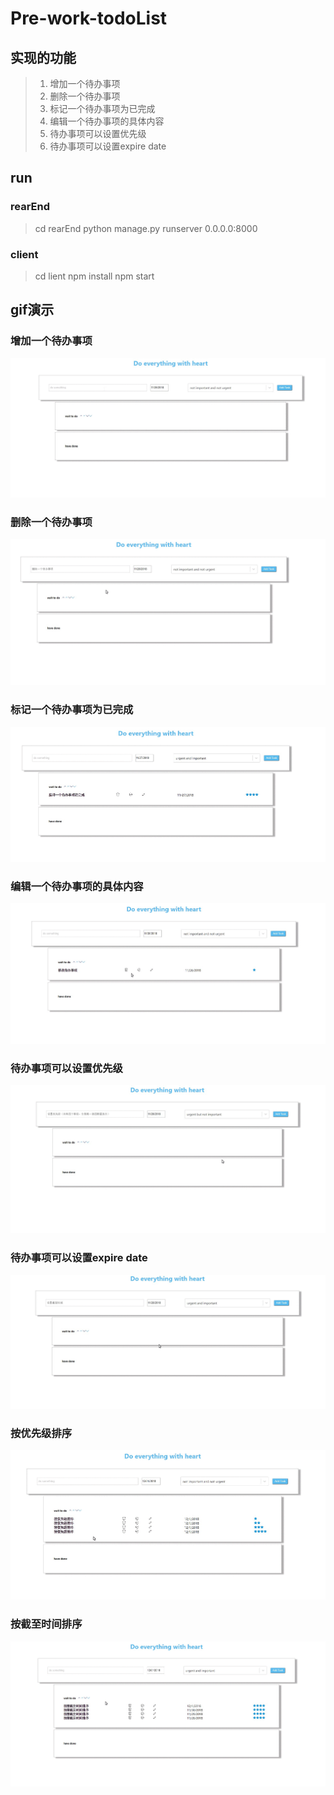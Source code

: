 # Pre-work-todoList
## 实现的功能
> 1. 增加一个待办事项
> 2. 删除一个待办事项
> 3. 标记一个待办事项为已完成
> 4. 编辑一个待办事项的具体内容
> 5. 待办事项可以设置优先级
> 6. 待办事项可以设置expire date


## run
 ### rearEnd
 > cd rearEnd
 > python manage.py runserver 0.0.0.0:8000
 ### client
 > cd lient
 > npm install
 > npm start
## gif演示
### 增加一个待办事项
![image](https://github.com/yewenjunfighting/Pre-work-todoList/blob/master/screenShots/addItem.gif)
### 删除一个待办事项
![image](https://github.com/yewenjunfighting/Pre-work-todoList/blob/master/screenShots/deleteitem.gif)
### 标记一个待办事项为已完成
![image](https://github.com/yewenjunfighting/Pre-work-todoList/blob/master/screenShots/done.gif)
### 编辑一个待办事项的具体内容
![image](https://github.com/yewenjunfighting/Pre-work-todoList/blob/master/screenShots/edit.gif)
### 待办事项可以设置优先级
![image](https://github.com/yewenjunfighting/Pre-work-todoList/blob/master/screenShots/setPri.gif)
### 待办事项可以设置expire date
![image](https://github.com/yewenjunfighting/Pre-work-todoList/blob/master/screenShots/setexpire.gif)
### 按优先级排序
![image](https://github.com/yewenjunfighting/Pre-work-todoList/blob/master/screenShots/sortPri.gif)
### 按截至时间排序
![image](https://github.com/yewenjunfighting/Pre-work-todoList/blob/master/screenShots/sortDate.gif)
